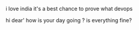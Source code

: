 i love india 
it's a best chance to prove what devops





hi dear'
how is your day going ?
is everything fine?

